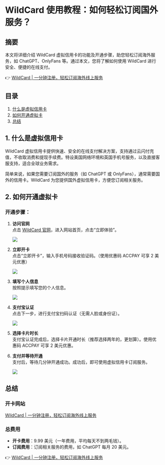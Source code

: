 # WildCard 使用教程：如何轻松订阅国外服务？

## 摘要
本文将详细介绍 WildCard 虚拟信用卡的功能及开通步骤，助您轻松订阅海外服务，如 ChatGPT、OnlyFans 等。通过本文，您将了解如何使用 WildCard 进行安全、便捷的在线支付。

👉 [WildCard | 一分钟注册，轻松订阅海外线上服务](https://bbtdd.com/WildCard)

## 目录
1. [什么是虚拟信用卡](#1-什么是虚拟信用卡)
2. [如何开通虚拟卡](#2-如何开通虚拟卡)
3. [总结](#总结)

## 1. 什么是虚拟信用卡
WildCard 虚拟信用卡提供快速、安全的在线支付解决方案，支持通过云闪付充值，不收取消费和提现手续费。特设美国网络环境和英国手机号服务，以及直接客服支持，适合全球业务需求。

简单来说，如果您需要订阅国外的服务（如 ChatGPT 或 OnlyFans），通常需要国外的信用卡。WildCard 为您提供国外虚拟信用卡，方便您订阅相关服务。

## 2. 如何开通虚拟卡
### 开通步骤：
1. **访问官网**  
   点击 [WildCard 官网](https://bbtdd.com/WildCard)，进入网站首页，点击“立即体验”。

   ![](https://bbtdd.com/img/5994430511271635.webp)

2. **立即开卡**  
   点击“立即开卡”，输入手机号码接收验证码。（使用优惠码 ACCPAY 可享 2 美元优惠）

   ![](https://bbtdd.com/img/44242115379499.webp)

3. **填写个人信息**  
   按照提示填写您的个人信息。

   ![](https://bbtdd.com/img/84474510874240.webp)

4. **支付宝认证**  
   点击下一步，进行支付宝扫码认证（无需人脸或身份证）。

   ![](https://bbtdd.com/img/7089489763182558.webp)

5. **选择卡片时长**  
   支付宝认证完成后，选择卡片开通时长（推荐选择两年的，更划算）。使用优惠码 ACCPAY 可享 2 美元优惠。

   

6. **支付并等待开通**  
   支付后，等待几分钟开通成功。成功后，即可使用虚拟信用卡订阅服务。

   ![](https://bbtdd.com/img/8859299093921665.webp)

## 总结
### 开卡网站
[WildCard | 一分钟注册，轻松订阅海外线上服务](https://bbtdd.com/WildCard)

### 总费用
- **开卡费用**：9.99 美元（一年费用，平均每天不到两毛钱）。
- **订阅费用**：订阅相关服务的费用，如 ChatGPT 每月 20 美元。

👉 [WildCard | 一分钟注册，轻松订阅海外线上服务](https://bbtdd.com/WildCard)